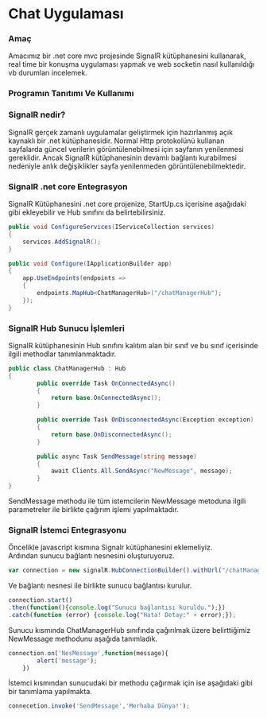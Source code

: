 # Chat Uygulaması

### Amaç
Amacımız bir .net core mvc projesinde SignalR kütüphanesini kullanarak, real time bir konuşma uygulaması yapmak ve web socketin nasıl kullanıldığı vb durumları incelemek.

### Programın Tanıtımı Ve Kullanımı


### SignalR nedir?
SignalR gerçek zamanlı uygulamalar geliştirmek için hazırlanmış açık kaynaklı bir .net kütüphanesidir. Normal Http protokolünü kullanan sayfalarda güncel verilerin görüntülenebilmesi için sayfanın yenilenmesi gereklidir. Ancak SignalR kütüphanesinin devamlı bağlantı kurabilmesi nedeniyle anlık değişiklikler sayfa yenilenmeden görüntülenebilmektedir.

### SignalR .net core Entegrasyon
SignalR Kütüphanesini .net core projenize, StartUp.cs içerisine aşağıdaki gibi ekleyebilir ve Hub sınıfını da belirtebilirsiniz.

```csharp
public void ConfigureServices(IServiceCollection services)
{
    services.AddSignalR();
}

public void Configure(IApplicationBuilder app)
{
    app.UseEndpoints(endpoints =>
    {
        endpoints.MapHub<ChatManagerHub>("/chatManagerHub");
    });
}
```

### SignalR Hub Sunucu İşlemleri
SignalR kütüphanesinin Hub sınıfını kalıtım alan bir sınıf ve bu sınıf içerisinde ilgili methodlar tanımlanmaktadır.
```csharp
public class ChatManagerHub : Hub
{
		public override Task OnConnectedAsync()
        {
            return base.OnConnectedAsync();
        }

        public override Task OnDisconnectedAsync(Exception exception)
        {
        	return base.OnDisconnectedAsync();
        }

        public async Task SendMessage(string message)
        {
            await Clients.All.SendAsync("NewMessage", message);
        }
}
```
SendMessage methodu ile tüm istemcilerin NewMessage metoduna ilgili parametreler ile birlikte çağırım işlemi yapılmaktadır.

### SignalR İstemci Entegrasyonu
Öncelikle javascript kısmına Signalr kütüphanesini eklemeliyiz.\
Ardından sunucu bağlantı nesnesini oluşturuyoruz.

```javascript
var connection = new signalR.HubConnectionBuilder().withUrl("/chatManagerHub").build();
```


Ve bağlantı nesnesi ile birlikte sunucu bağlantısı kurulur.

```javascript
connection.start()
.then(function(){console.log("Sunucu bağlantısı kuruldu.");})
.catch(function (error) {console.log("Hata! Detay:" + error);});
``` 

Sunucu kısmında ChatManagerHub sınıfında çağırılmak üzere belirttiğimiz NewMessage methodunu aşağıda tanımladık.

```javascript
connection.on('NesMessage',function(message){
		alert('message');
	})
```

İstemci kısmından sunucudaki bir methodu çağırmak için ise aşağıdaki gibi bir tanımlama yapılmakta.

```javascript
connecetion.invoke('SendMessage','Merhaba Dünya!');
```